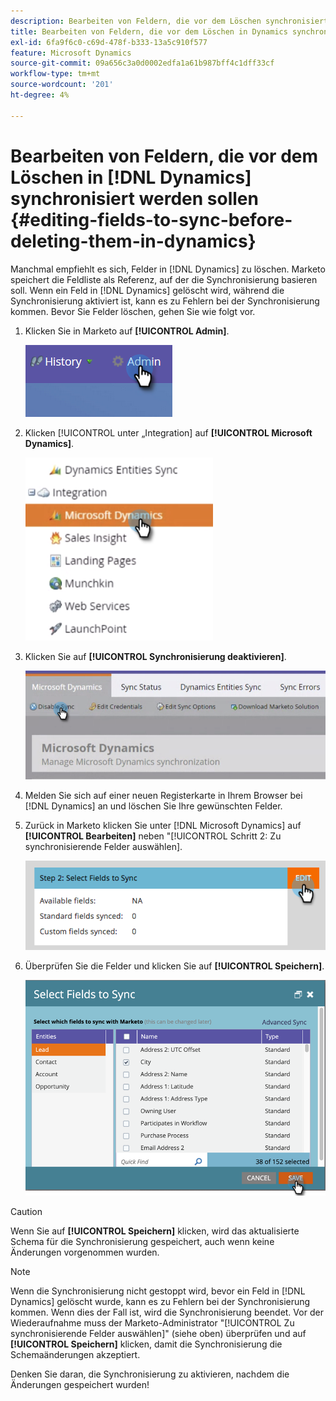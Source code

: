 ```yaml
---
description: Bearbeiten von Feldern, die vor dem Löschen synchronisiert werden sollen, in Dynamics - Marketo-Dokumente - Produktdokumentation
title: Bearbeiten von Feldern, die vor dem Löschen in Dynamics synchronisiert werden sollen
exl-id: 6fa9f6c0-c69d-478f-b333-13a5c910f577
feature: Microsoft Dynamics
source-git-commit: 09a656c3a0d0002edfa1a61b987bff4c1dff33cf
workflow-type: tm+mt
source-wordcount: '201'
ht-degree: 4%

---
```


# Bearbeiten von Feldern, die vor dem Löschen in [!DNL Dynamics] synchronisiert werden sollen {#editing-fields-to-sync-before-deleting-them-in-dynamics}

Manchmal empfiehlt es sich, Felder in [!DNL Dynamics] zu löschen. Marketo speichert die Feldliste als Referenz, auf der die Synchronisierung basieren soll. Wenn ein Feld in [!DNL Dynamics] gelöscht wird, während die Synchronisierung aktiviert ist, kann es zu Fehlern bei der Synchronisierung kommen. Bevor Sie Felder löschen, gehen Sie wie folgt vor.

1. Klicken Sie in Marketo auf **[!UICONTROL Admin]**.

   ![](assets/sync-before-deleting-them-in-dynamics-1.png)

1. Klicken [!UICONTROL  unter „Integration] auf **[!UICONTROL Microsoft Dynamics]**.

   ![](assets/sync-before-deleting-them-in-dynamics-2.png)

1. Klicken Sie auf **[!UICONTROL Synchronisierung deaktivieren]**.

   ![](assets/sync-before-deleting-them-in-dynamics-3.png)

1. Melden Sie sich auf einer neuen Registerkarte in Ihrem Browser bei [!DNL Dynamics] an und löschen Sie Ihre gewünschten Felder.

1. Zurück in Marketo klicken Sie unter [!DNL Microsoft Dynamics] auf **[!UICONTROL Bearbeiten]** neben &quot;[!UICONTROL Schritt 2: Zu synchronisierende Felder auswählen].

   ![](assets/sync-before-deleting-them-in-dynamics-4.png)

1. Überprüfen Sie die Felder und klicken Sie auf **[!UICONTROL Speichern]**.

   ![](assets/sync-before-deleting-them-in-dynamics-5.png)

>[!CAUTION]
>
>Wenn Sie auf **[!UICONTROL Speichern]** klicken, wird das aktualisierte Schema für die Synchronisierung gespeichert, auch wenn keine Änderungen vorgenommen wurden.

>[!NOTE]
>
>Wenn die Synchronisierung nicht gestoppt wird, bevor ein Feld in [!DNL Dynamics] gelöscht wurde, kann es zu Fehlern bei der Synchronisierung kommen. Wenn dies der Fall ist, wird die Synchronisierung beendet. Vor der Wiederaufnahme muss der Marketo-Administrator &quot;[!UICONTROL Zu synchronisierende Felder auswählen]&quot; (siehe oben) überprüfen und auf **[!UICONTROL Speichern]** klicken, damit die Synchronisierung die Schemaänderungen akzeptiert.

Denken Sie daran, die Synchronisierung zu aktivieren, nachdem die Änderungen gespeichert wurden!
